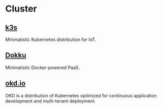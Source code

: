 # Cluster

## [k3s](https://k3s.io/)

Minimalistic Kubernetes distribution for IoT.

## [Dokku](http://dokku.viewdocs.io/dokku/getting-started/installation/) <a id="getting-started-with-dokku"></a>

Minimalistic Docker-powered PaaS.

## [okd.io](https://www.okd.io/)

OKD is a distribution of Kubernetes optimized for continuous application development and multi-tenant deployment.

